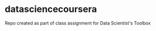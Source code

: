 datasciencecoursera
===================

Repo created as part of class assignment for Data Scientist's Toolbox
